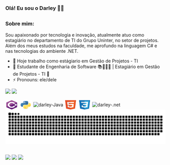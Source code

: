 ### Olá! Eu sou o Darley 🧑‍💻

##
<h3>Sobre mim:</h3>
<p>Sou apaixonado por tecnologia e inovação, atualmente atuo como estagiário no departamento de TI do Grupo Uninter, no setor de projetos. Além dos meus estudos na faculdade, me aprofundo na linguagem C# e nas tecnologias do ambiente .NET. <p/>

  
- 🔭 Hoje trabalho como estágiario em Gestão de Projetos - TI
- 🌱 Estudante de Engenharia de Software 📚🧑🏻‍💻 | Estagiário em Gestão de Projetos - TI 🚀
- ⚡ Pronouns: ele/dele

<div>

<img height="180em" src="https://github-readme-stats.vercel.app/api?username=darleyleal98&show_icons=true&theme=github_dark"/>
<img height="180em" src="https://github-readme-stats.vercel.app/api/top-langs/?username=darleyleal98&layout=compact&langs_count=16&theme=github_dark"/>

</div>

<div style="display: inline_block"><br>
  <img align="center" alt="darley-Csharp" height="30" width="40" src="https://raw.githubusercontent.com/devicons/devicon/master/icons/csharp/csharp-original.svg">
  <img align="center" alt="darley-Python" height="30" width="40" src="https://raw.githubusercontent.com/devicons/devicon/master/icons/python/python-original.svg">
  <img align="center" alt="darley-Java" height="30" width="40" 
  <img src="https://cdn.jsdelivr.net/gh/devicons/devicon/icons/java/java-original.svg" />         
  <img align="center" alt="darley-HTML" height="30" width="40" src="https://raw.githubusercontent.com/devicons/devicon/master/icons/html5/html5-original.svg">
  <img align="center" alt="darley-CSS" height="30" width="40" src="https://raw.githubusercontent.com/devicons/devicon/master/icons/css3/css3-original.svg">
   <img align="center" alt="darley-.net" height="30" width="40" 
<img src="https://cdn.jsdelivr.net/gh/devicons/devicon/icons/dot-net/dot-net-plain-wordmark.svg" />

  <picture>
  <source
    media="(prefers-color-scheme: dark)"
    srcset="https://raw.githubusercontent.com/platane/snk/output/github-contribution-grid-snake-dark.svg"
  />
  <source
    media="(prefers-color-scheme: light)"
    srcset="https://raw.githubusercontent.com/platane/snk/output/github-contribution-grid-snake.svg"
  />
  <img
    alt="github contribution grid snake animation"
    src="https://raw.githubusercontent.com/platane/snk/output/github-contribution-grid-snake.svg"
  />
</picture>

</div>
  
  ##
 
<div> 
  <a href="https://instagram.com/darleyleal_" target="_blank"><img src="https://img.shields.io/badge/-Instagram-%23E4405F?style=for-the-badge&logo=instagram&logoColor=white" target="_blank"></a> 
  <a href = "mailto:darleyleal98@gmail.com"><img src="https://img.shields.io/badge/-Gmail-%23333?style=for-the-badge&logo=gmail&logoColor=white" target="_blank"></a>
  <a href="https://www.linkedin.com/in/darleyleal" target="_blank"><img src="https://img.shields.io/badge/-LinkedIn-%230077B5?style=for-the-badge&logo=linkedin&logoColor=white" target="_blank"></a> 
  
</div>
